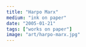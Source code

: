 ```yaml
---
title: "Harpo Marx"
medium: "ink on paper"
date: "2005-01-21"
tags: ["works on paper"]
image: "art/harpo-marx.jpg"
---
```

